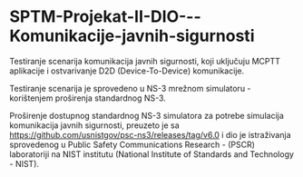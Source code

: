 # SPTM-Projekat-II-DIO---Komunikacije-javnih-sigurnosti
Testiranje scenarija komunikacija javnih sigurnosti, koji uključuju MCPTT aplikacije i ostvarivanje D2D (Device-To-Device) komunikacije. 


Testiranje scenarija je sprovedeno u NS-3 mrežnom simulatoru - korištenjem proširenja standardnog NS-3. 

Proširenje dostupnog standardnog NS-3 simulatora za potrebe simulacija komunikacija javnih
sigurnosti, preuzeto je sa https://github.com/usnistgov/psc-ns3/releases/tag/v6.0 i dio je istraživanja sprovedenog u Public Safety Communications
Research - (PSCR) laboratoriji na NIST institutu (National Institute of Standards and Technology - NIST).

